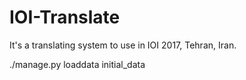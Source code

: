 # IOI-Translate
It's a translating system to use in IOI 2017, Tehran, Iran.

./manage.py loaddata initial_data
